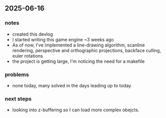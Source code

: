 ## 2025-06-16

### notes
- created this devlog
- I started writing this game engine ~3 weeks ago
- As of now, I've implemented a line-drawing algorithm, scanline rendering, perspective and orthographic projections, backface culling, euler rotations
- the project is getting large, I'm noticing the need for a makefile
### problems
- none today, many solved in the days leading up to today
### next steps
- looking into z-buffering so I can load more complex obejcts. 
